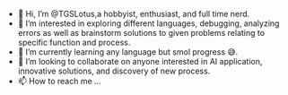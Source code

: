 - 👋 Hi, I’m @TGSLotus,a hobbyist, enthusiast, and full time nerd.
- 👀 I’m interested in exploring different languages, debugging, analyzing errors as well as brainstorm solutions to given problems relating to specific function and process.
- 🌱 I’m currently learning any language but smol progress 😅.
- 💞️ I’m looking to collaborate on anyone interested in AI application, innovative solutions, and discovery of new process.
- 📫 How to reach me ...

<!---
TGSLotus/TGSLotus is a ✨ special ✨ repository because its `README.md` (this file) appears on your GitHub profile.
You can click the Preview link to take a look at your changes.
--->
